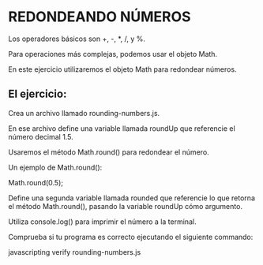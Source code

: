 # REDONDEANDO NÚMEROS

Los operadores básicos son +, -, *, /, y %.

Para operaciones más complejas, podemos usar el objeto Math.

En este ejercicio utilizaremos el objeto Math para redondear números.

## El ejercicio:

Crea un archivo llamado rounding-numbers.js.

En ese archivo define una variable llamada roundUp que referencie el número decimal 1.5.

Usaremos el método Math.round() para redondear el número.

Un ejemplo de Math.round():

Math.round(0.5);

Define una segunda variable llamada rounded que referencie lo que retorna el método Math.round(), pasando la variable roundUp cómo argumento.

Utiliza console.log() para imprimir el número a la terminal.

Comprueba si tu programa es correcto ejecutando el siguiente commando:

javascripting verify rounding-numbers.js